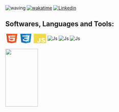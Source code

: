 ![waving](https://capsule-render.vercel.app/api?type=waving&height=200&text=monalice%20&fontAlignY=40&color=gradient)
[![wakatime](https://wakatime.com/badge/user/8d283263-60ca-402c-9216-1363a31c317d.svg)](https://wakatime.com/@8d283263-60ca-402c-9216-1363a31c317d)
[![Linkedin](https://img.shields.io/badge/-LinkedIn-060606?style=flat&labelColor=0D0D0D&logo=Linkedin&Color=white)](https://www.linkedin.com/in/alice-amorim-3a7760169/)

<!DOCTYPE html>
<html lang="pt-br">
<head>
    <meta name="Autor" content="Alice" />
</head>

<body>
               
## Softwares, Languages and Tools:
<div style="display: inline_block">
<img align="center" alt="HTML" height="30" width="40" src="https://raw.githubusercontent.com/devicons/devicon/master/icons/html5/html5-original.svg">
<img align="center" alt="CSS" height="30" width="40" src="https://raw.githubusercontent.com/devicons/devicon/master/icons/css3/css3-original.svg">
<img align="center" alt="Js" height="30" width="40" src="https://raw.githubusercontent.com/devicons/devicon/master/icons/javascript/javascript-plain.svg">
<img align="center" alt="Js" height="30" width="40" src="https://cdn.jsdelivr.net/gh/devicons/devicon/icons/nodejs/nodejs-original.svg" />
<img align="center" alt="Js" height="30" width="40" src="https://cdn.jsdelivr.net/gh/devicons/devicon/icons/python/python-original.svg" />
<img align="center" alt="Js" height="30" width="40" src="https://cdn.jsdelivr.net/gh/devicons/devicon/icons/java/java-original.svg" />
<br/> </div><br>
                   <a href="https://github.com/monalice">
                <img align="center" height="180px" width= "45%" src="https://github-readme-stats.vercel.app/api/top-langs/?username=monalice&layout=compact&hide=php&theme=highcontrast&margin-w=15&margin-h=15"/>
            </main>
     </body>
</html>
